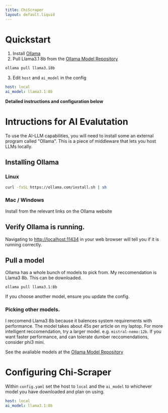 ```yaml
---
title: ChiScraper
layout: default.liquid
---
```



# Quickstart

1. Install [Ollama](https://ollama.com/)
2. Pull Llama3.1 8b from the [Ollama Model Repository](https://ollama.com/library)
```bash
ollama pull llama3.18b
```
3. Edit `host` and `ai_model` in the config

```yaml
host: local
ai_model: llama3.1:8b
```

**Detailed instructions and configuration below**

# Intructions for AI Evalutation
To use the AI-LLM capabilities, you will need to install some an external program called "Ollama". This is a piece of middleware that lets you host LLMs locally.

## Installing Ollama
### Linux
```bash
curl -fsSL https://ollama.com/install.sh | sh
```

### Mac / Windows
Install from the relevant links on the Ollama website

## Verify Ollama is running. 
Navigating to [http://localhost:11434](http://localhost:11434) in your web browser will tell you if it is running correctly. 

## Pull a model
Ollama has a whole bunch of models to pick from. My reccomendation is Llama3 8b. This can be downloaded.
```
ollama pull llama3.1:8b
```

If you choose another model, ensure you update the config. 

### Picking other models.
I reccomend Llama3 8b because it balences system requirements with performance. The model takes about 45s per article on my laptop. For more intelligent reccomendation, try a larger model. e.g. `mistral-nemo:12b`. If you want faster performance, and can tolerate dumber reccomendations, consider phi3 mini. 

See the avaliable models at the [Ollama Model Repository](https://ollama.com/library)

# Configuring Chi-Scraper
Within `config.yaml` set the host to `local` and the `ai_model` to whichever model you have downloaded and plan on using. 

```yaml
host: local
ai_model: llama3.1:8b
```